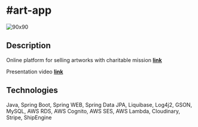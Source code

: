 ﻿# #art-app
 ![90x90](https://github.com/romanovosad87/art_vs_war_app/assets/114337016/b731c69d-fd06-4c46-af59-a58b62cb18f7)

 ## Description
 Online platform for selling artworks with charitable mission **[link](https://artvswar.gallery)**
 
 Presentation video **[link](https://www.youtube.com/watch?v=zgugyUkIdVw&t)**

## Technologies
Java,  Spring Boot, Spring WEB, Spring Data JPA, Liquibase, Log4j2, GSON, MySQL, AWS RDS, AWS Cognito, AWS SES, AWS Lambda, Cloudinary, Stripe, ShipEngine
